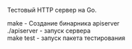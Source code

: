 Тестовый HTTP сервер на Go.

make - Создание бинарника apiserver\
./apiserver - запуск сервера\
make test - запуск пакета тестирования
